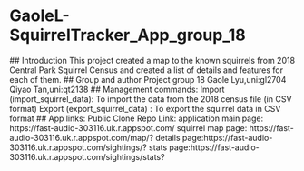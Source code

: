 <h1> GaoleL-SquirrelTracker_App_group_18</h1>
## Introduction
This project created a map to the known squirrels from 2018 Central Park Squirrel Census and created a list of details and features for each of them.
## Group and author
Project group 18
Gaole Lyu,uni:gl2704
Qiyao Tan,uni:qt2138
## Management commands: 
Import (import_squirrel_data): To import the data from the 2018 census file (in CSV format)
Export (export_squirrel_data) : To export the squirrel data in CSV format
## App links:
Public Clone Repo Link:
application main page: https://fast-audio-303116.uk.r.appspot.com/
squirrel map page: https://fast-audio-303116.uk.r.appspot.com/map/?
details page:https://fast-audio-303116.uk.r.appspot.com/sightings/?
stats page:https://fast-audio-303116.uk.r.appspot.com/sightings/stats?


